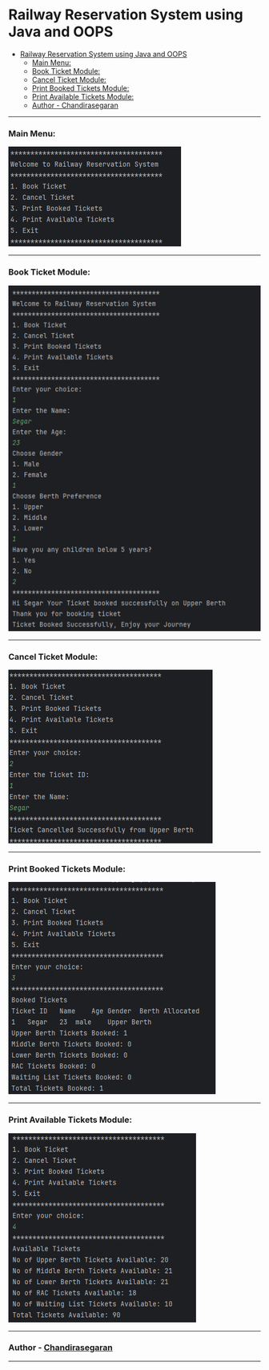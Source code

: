 # Railway Reservation System using Java and OOPS

<!-- TOC -->
* [Railway Reservation System using Java and OOPS](#railway-reservation-system-using-java-and-oops)
    * [Main Menu:](#main-menu)
    * [Book Ticket Module:](#book-ticket-module)
    * [Cancel Ticket Module:](#cancel-ticket-module)
    * [Print Booked Tickets Module:](#print-booked-tickets-module)
    * [Print Available Tickets Module:](#print-available-tickets-module)
    * [Author - Chandirasegaran](#author---chandirasegaran)
<!-- TOC -->

---


### Main Menu:

![img.png](img.png)

---
### Book Ticket Module:

![img_1.png](img_1.png)

---

### Cancel Ticket Module:
![img_4.png](img_4.png)

---

### Print Booked Tickets Module:

![img_2.png](img_2.png)

---

### Print Available Tickets Module:

![img_3.png](img_3.png)

---

### Author - [Chandirasegaran](https://github.com/Chandirasegaran)

---